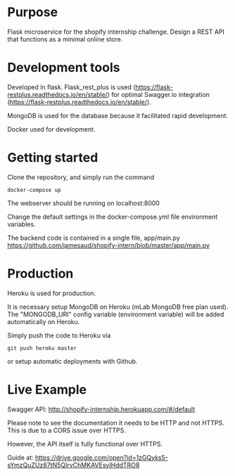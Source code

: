 # Purpose 

Flask microservice for the shopify internship challenge. Design a REST API that functions as a minimal online store. 

# Development tools

Developed in flask. Flask_rest_plus is used (https://flask-restplus.readthedocs.io/en/stable/) for optimal Swagger.io integration (https://flask-restplus.readthedocs.io/en/stable/).

MongoDB is used for the database because it facilitated rapid development.

Docker used for development.

# Getting started

Clone the repository, and simply run the command 

`docker-compose up`

The webserver should be running on localhost:8000

Change the default settings in the docker-compose.yml file environment variables.

The backend code is contained in a single file, app/main.py https://github.com/jamesaud/shopify-intern/blob/master/app/main.py

# Production

Heroku is used for production.

It is necessary setup MongoDB on Heroku (mLab MongoDB free plan used). The "MONGODB_URI" config variable (environment variable) will be added automatically on Heroku.

Simply push the code to Heroku via

`git push heroku master`

or setup automatic deployments with Github.

# Live Example

Swagger API: http://shopify-internship.herokuapp.com/#/default

Please note to see the documentation it needs to be HTTP and not HTTPS. This is due to a CORS issue over HTTPS.

However, the API itself is fully functional over HTTPS.

Guide at:
https://drive.google.com/open?id=1zGQyks5-sYmzQuZUz87tN5QIrvChMKAVEsyIHddTRO8
